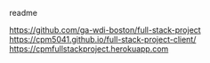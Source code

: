 readme

https://github.com/ga-wdi-boston/full-stack-project
https://cpm5041.github.io/full-stack-project-client/
https://cpmfullstackproject.herokuapp.com
